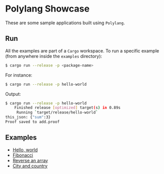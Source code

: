 # Polylang Showcase

These are some sample applications built using `Polylang`.

## Run 

All the examples are part of a `Cargo` workspace. To run a specific example (from anywhere inside the `examples` directory):

```bash
$ cargo run --release -p <package-name>
```

For instance:

```bash
$ cargo run --release -p hello-world
```

Output:

```bash
$ cargo run --release -p hello-world
    Finished release [optimized] target(s) in 0.89s
     Running `target/release/hello-world`
this_json: {"sum":3}
Proof saved to add.proof
```

## Examples

  * [Hello, world](hello-world/README.md)
  * [Fibonacci](fibonacci/README.md)
  * [Reverse an array](reverse-array/README.md)
  * [City and country](city-country/README.md)